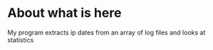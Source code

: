 # About what is here 
My program extracts ip dates from an array of log files and looks at statistics
